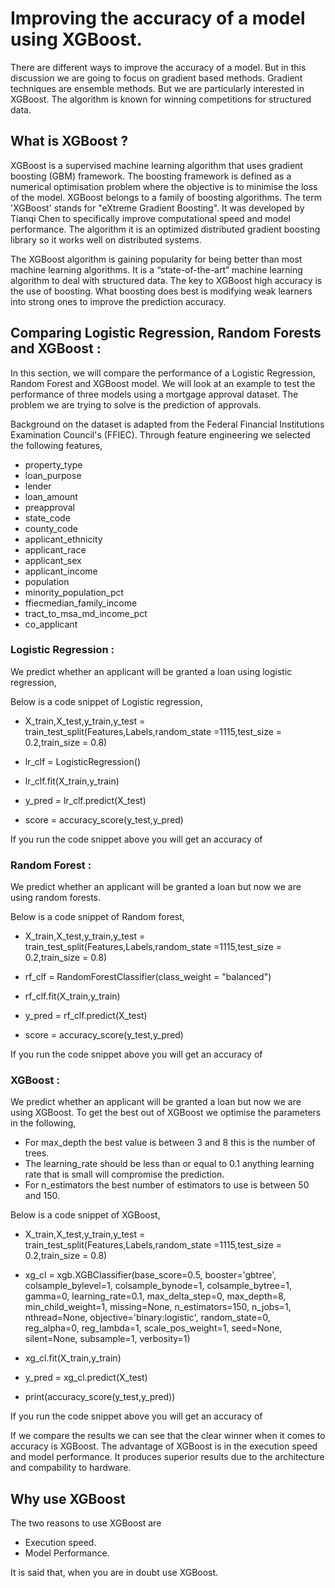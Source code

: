 
# Improving the accuracy of a model using XGBoost.

There are different ways to improve the accuracy of a model. But in this discussion we are going to focus on gradient based methods. Gradient techniques are ensemble methods. But we are particularly interested in XGBoost. The algorithm is known for winning competitions for structured data. 

## What is XGBoost ?

XGBoost is a supervised machine learning algorithm that uses gradient boosting (GBM) framework. The boosting framework is defined as a numerical optimisation problem where the objective is to minimise the loss of the model. XGBoost belongs to a family of boosting algorithms. The term 'XGBoost' stands for "eXtreme Gradient Boosting". It was developed by Tianqi Chen to specifically improve computational speed and model performance. The algorithm it is an optimized distributed gradient boosting library so it works well on distributed systems.

The XGBoost algorithm is gaining popularity for being better than most machine learning algorithms. It is a “state-of-the-art” machine learning algorithm to deal with structured data. The key to XGBoost high accuracy is the use of boosting. What boosting does best is modifying weak learners into strong ones to improve the prediction accuracy. 

## Comparing Logistic Regression, Random Forests and XGBoost :

In this section, we will compare the performance of a Logistic Regression, Random Forest and XGBoost model.  We will look at an example to test the performance of three models using a mortgage approval dataset. The problem we are trying to solve is the prediction of approvals.

Background on the dataset is adapted from the Federal Financial Institutions Examination Council's (FFIEC). Through feature engineering we selected the following features, 

- property_type
- loan_purpose
- lender
- loan_amount
- preapproval
- state_code
- county_code
- applicant_ethnicity
- applicant_race
- applicant_sex
- applicant_income
- population
- minority_population_pct
- ffiecmedian_family_income
- tract_to_msa_md_income_pct
- co_applicant
 
### Logistic Regression :
We predict whether an applicant will be granted a loan using logistic regression, 

Below is a code snippet of Logistic regression,

- X_train,X_test,y_train,y_test = train_test_split(Features,Labels,random_state =1115,test_size = 0.2,train_size = 0.8)

- lr_clf = LogisticRegression()

- lr_clf.fit(X_train,y_train)

- y_pred = lr_clf.predict(X_test)

- score = accuracy_score(y_test,y_pred)

If you run the code snippet above you will get an accuracy of 

### Random Forest : 
We predict whether an applicant will be granted a loan but now we are using random forests.


Below is a code snippet of Random forest,

- X_train,X_test,y_train,y_test = train_test_split(Features,Labels,random_state =1115,test_size = 0.2,train_size = 0.8)

- rf_clf = RandomForestClassifier(class_weight = "balanced")

- rf_clf.fit(X_train,y_train)

- y_pred = rf_clf.predict(X_test)

- score = accuracy_score(y_test,y_pred)

If you run the code snippet above you will get an accuracy of 

### XGBoost :
We predict whether an applicant will be granted a loan but now we are using XGBoost. To get the best out of XGBoost we optimise the parameters in the following, 

- For max_depth the best value is between 3 and 8 this is the number of trees. 
- The learning_rate should be less than or equal to 0.1 anything learning rate that is small will compromise the prediction. 
- For n_estimators the best number of estimators to use is between 50 and 150. 

Below is a code snippet of XGBoost,

- X_train,X_test,y_train,y_test = train_test_split(Features,Labels,random_state =1115,test_size = 0.2,train_size = 0.8)

- xg_cl = xgb.XGBClassifier(base_score=0.5, booster='gbtree', colsample_bylevel=1,
       colsample_bynode=1, colsample_bytree=1, gamma=0, learning_rate=0.1,
       max_delta_step=0, max_depth=8, min_child_weight=1, missing=None,
       n_estimators=150, n_jobs=1, nthread=None,
       objective='binary:logistic', random_state=0, reg_alpha=0,
       reg_lambda=1, scale_pos_weight=1, seed=None, silent=None,
       subsample=1, verbosity=1)

- xg_cl.fit(X_train,y_train)


- y_pred = xg_cl.predict(X_test)


- print(accuracy_score(y_test,y_pred))

If you run the code snippet above you will get an accuracy of 

If we compare the results we can see that the clear winner when it comes to accuracy is XGBoost. The advantage of XGBoost is in the execution speed and model performance. It produces superior results due to the architecture and compability to hardware.


## Why use XGBoost

The two reasons to use XGBoost are 
- Execution speed.
- Model Performance.

It is said that, when you are in doubt use XGBoost.










